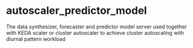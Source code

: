 # autoscaler_predictor_model
The data synthesizer, forecaster and predictor model server used together with KEDA scaler or cluster autoscaler to achieve cluster autoscaling with diurnal pattern workload

